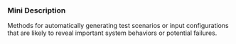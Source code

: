 ### Mini Description

Methods for automatically generating test scenarios or input configurations that are likely to reveal important system behaviors or potential failures.
